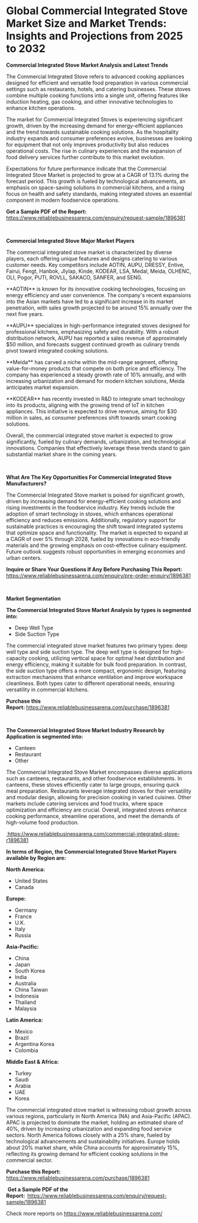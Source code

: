 <p><h1>Global Commercial Integrated Stove Market Size and Market Trends: Insights and Projections from 2025 to 2032</h1></p><p><strong>Commercial Integrated Stove Market Analysis and Latest Trends</strong></p>
<p><p>The Commercial Integrated Stove refers to advanced cooking appliances designed for efficient and versatile food preparation in various commercial settings such as restaurants, hotels, and catering businesses. These stoves combine multiple cooking functions into a single unit, offering features like induction heating, gas cooking, and other innovative technologies to enhance kitchen operations.</p><p>The market for Commercial Integrated Stoves is experiencing significant growth, driven by the increasing demand for energy-efficient appliances and the trend towards sustainable cooking solutions. As the hospitality industry expands and consumer preferences evolve, businesses are looking for equipment that not only improves productivity but also reduces operational costs. The rise in culinary experiences and the expansion of food delivery services further contribute to this market evolution.</p><p>Expectations for future performance indicate that the Commercial Integrated Stove Market is projected to grow at a CAGR of 13.1% during the forecast period. This growth is fueled by technological advancements, an emphasis on space-saving solutions in commercial kitchens, and a rising focus on health and safety standards, making integrated stoves an essential component in modern foodservice operations.</p></p>
<p><strong>Get a Sample PDF of the Report:&nbsp;</strong> <a href="https://www.reliablebusinessarena.com/enquiry/request-sample/1896381?utm_campaign=2195&utm_medium=2&utm_source=Github&utm_content=ia&utm_term=28032025&utm_id=commercial-integrated-stove">https://www.reliablebusinessarena.com/enquiry/request-sample/1896381</a></p>
<p>&nbsp;</p>
<p><strong>Commercial Integrated Stove Major Market Players</strong></p>
<p><p>The commercial integrated stove market is characterized by diverse players, each offering unique features and designs catering to various customer needs. Key competitors include AOTIN, AUPU, DRESSY, Entive, Fairui, Fengt, Hanbok, Jlylap, Kinde, KODEAR, LSA, Medal, Meida, OLHENC, OLI, Pogor, PUTI, ROVLL, SAKACO, SANFER, and SENG. </p><p>**AOTIN** is known for its innovative cooking technologies, focusing on energy efficiency and user convenience. The company's recent expansions into the Asian markets have led to a significant increase in its market penetration, with sales growth projected to be around 15% annually over the next five years.</p><p>**AUPU** specializes in high-performance integrated stoves designed for professional kitchens, emphasizing safety and durability. With a robust distribution network, AUPU has reported a sales revenue of approximately $50 million, and forecasts suggest continued growth as culinary trends pivot toward integrated cooking solutions.</p><p>**Meida** has carved a niche within the mid-range segment, offering value-for-money products that compete on both price and efficiency. The company has experienced a steady growth rate of 10% annually, and with increasing urbanization and demand for modern kitchen solutions, Meida anticipates market expansion.</p><p>**KODEAR** has recently invested in R&D to integrate smart technology into its products, aligning with the growing trend of IoT in kitchen appliances. This initiative is expected to drive revenue, aiming for $30 million in sales, as consumer preferences shift towards smart cooking solutions.</p><p>Overall, the commercial integrated stove market is expected to grow significantly, fueled by culinary demands, urbanization, and technological innovations. Companies that effectively leverage these trends stand to gain substantial market share in the coming years.</p></p>
<p>&nbsp;</p>
<p><strong>What Are The Key Opportunities For Commercial Integrated Stove Manufacturers?</strong></p>
<p><p>The Commercial Integrated Stove market is poised for significant growth, driven by increasing demand for energy-efficient cooking solutions and rising investments in the foodservice industry. Key trends include the adoption of smart technology in stoves, which enhances operational efficiency and reduces emissions. Additionally, regulatory support for sustainable practices is encouraging the shift toward integrated systems that optimize space and functionality. The market is expected to expand at a CAGR of over 5% through 2028, fueled by innovations in eco-friendly materials and the growing emphasis on cost-effective culinary equipment. Future outlook suggests robust opportunities in emerging economies and urban centers.</p></p>
<p><strong>Inquire or Share Your Questions If Any Before Purchasing This Report:</strong> <a href="https://www.reliablebusinessarena.com/enquiry/pre-order-enquiry/1896381?utm_campaign=2195&utm_medium=2&utm_source=Github&utm_content=ia&utm_term=28032025&utm_id=commercial-integrated-stove">https://www.reliablebusinessarena.com/enquiry/pre-order-enquiry/1896381</a></p>
<p>&nbsp;</p>
<p><strong>Market Segmentation</strong></p>
<p><strong>The Commercial Integrated Stove Market Analysis by types is segmented into:</strong></p>
<p><ul><li>Deep Well Type</li><li>Side Suction Type</li></ul></p>
<p><p>The commercial integrated stove market features two primary types: deep well type and side suction type. The deep well type is designed for high-capacity cooking, utilizing vertical space for optimal heat distribution and energy efficiency, making it suitable for bulk food preparation. In contrast, the side suction type offers a more compact, ergonomic design, featuring extraction mechanisms that enhance ventilation and improve workspace cleanliness. Both types cater to different operational needs, ensuring versatility in commercial kitchens.</p></p>
<p><strong>Purchase this Report:&nbsp;</strong><a href="https://www.reliablebusinessarena.com/purchase/1896381?utm_campaign=2195&utm_medium=2&utm_source=Github&utm_content=ia&utm_term=28032025&utm_id=commercial-integrated-stove">https://www.reliablebusinessarena.com/purchase/1896381</a></p>
<p>&nbsp;</p>
<p><strong>The Commercial Integrated Stove Market Industry Research by Application is segmented into:</strong></p>
<p><ul><li>Canteen</li><li>Restaurant</li><li>Other</li></ul></p>
<p><p>The Commercial Integrated Stove Market encompasses diverse applications such as canteens, restaurants, and other foodservice establishments. In canteens, these stoves efficiently cater to large groups, ensuring quick meal preparation. Restaurants leverage integrated stoves for their versatility and modular design, allowing for precision cooking in varied cuisines. Other markets include catering services and food trucks, where space optimization and efficiency are crucial. Overall, integrated stoves enhance cooking performance, streamline operations, and meet the demands of high-volume food production.</p></p>
<p><a href="https://www.reliablebusinessarena.com/commercial-integrated-stove-r1896381?utm_campaign=2195&utm_medium=2&utm_source=Github&utm_content=ia&utm_term=28032025&utm_id=commercial-integrated-stove">&nbsp;https://www.reliablebusinessarena.com/commercial-integrated-stove-r1896381</a></p>
<p><strong>In terms of Region, the Commercial Integrated Stove Market Players available by Region are:</strong></p>
<p>
    <p> <strong> North America: </strong>
        <ul>
            <li>United States</li>
            <li>Canada</li>
        </ul>
        </p> 
    <p> <strong> Europe: </strong>
        <ul>
            <li>Germany</li>
            <li>France</li>
            <li>U.K.</li>
            <li>Italy</li>
            <li>Russia</li>
        </ul>
        </p> 
    <p> <strong> Asia-Pacific: </strong>
        <ul>
            <li>China</li>
            <li>Japan</li>
            <li>South Korea</li>
            <li>India</li>
            <li>Australia</li>
            <li>China Taiwan</li>
            <li>Indonesia</li>
            <li>Thailand</li>
            <li>Malaysia</li>
        </ul>
        </p> 
    <p> <strong> Latin America: </strong>
        <ul>
            <li>Mexico</li>
            <li>Brazil</li>
            <li>Argentina Korea</li>
            <li>Colombia</li>
        </ul>
        </p> 
    <p> <strong> Middle East & Africa: </strong>
        <ul>
            <li>Turkey</li>
            <li>Saudi</li>
            <li>Arabia</li>
            <li>UAE</li>
            <li>Korea</li>
        </ul>
    </p>
    </p>
<p><p>The commercial integrated stove market is witnessing robust growth across various regions, particularly in North America (NA) and Asia-Pacific (APAC). APAC is projected to dominate the market, holding an estimated share of 40%, driven by increasing urbanization and expanding food service sectors. North America follows closely with a 25% share, fueled by technological advancements and sustainability initiatives. Europe holds about 20% market share, while China accounts for approximately 15%, reflecting its growing demand for efficient cooking solutions in the commercial sector.</p></p>
<p><strong>Purchase this Report: </strong><a href="https://www.reliablebusinessarena.com/purchase/1896381?utm_campaign=2195&utm_medium=2&utm_source=Github&utm_content=ia&utm_term=28032025&utm_id=commercial-integrated-stove">https://www.reliablebusinessarena.com/purchase/1896381</a></p>
<p>&nbsp;<strong>Get a Sample PDF of the Report:&nbsp;&nbsp;</strong><a href="https://www.reliablebusinessarena.com/enquiry/request-sample/1896381?utm_campaign=2195&utm_medium=2&utm_source=Github&utm_content=ia&utm_term=28032025&utm_id=commercial-integrated-stove">https://www.reliablebusinessarena.com/enquiry/request-sample/1896381</a></p>
<p><strong></strong></p>
<p>Check more reports on <a href="https://www.reliablebusinessarena.com/?utm_campaign=2195&utm_medium=2&utm_source=Github&utm_content=ia&utm_term=28032025&utm_id=commercial-integrated-stove">https://www.reliablebusinessarena.com/</a></p>